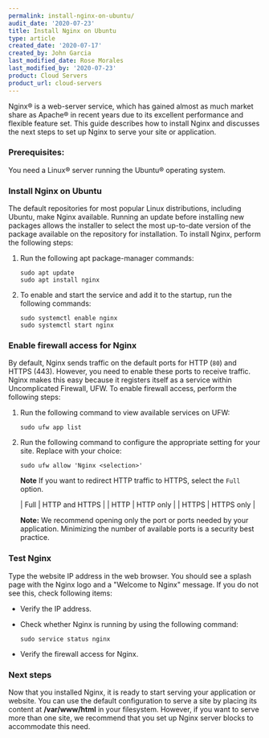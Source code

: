 ```yaml
---
permalink: install-nginx-on-ubuntu/
audit_date: '2020-07-23'
title: Install Nginx on Ubuntu
type: article
created_date: '2020-07-17'
created_by: John Garcia
last_modified_date: Rose Morales
last_modified_by: '2020-07-23'
product: Cloud Servers
product_url: cloud-servers
---
```


Nginx&reg; is a web-server service, which has gained almost as much market share as Apache&reg; in recent years
due to its excellent performance and flexible feature set.  This guide describes how to install Nginx and discusses
the next steps to set up Nginx to serve your site or application.

### Prerequisites:

You need a Linux&reg; server running the Ubuntu&reg; operating system.

### Install Nginx on Ubuntu

The default repositories for most popular Linux distributions, including Ubuntu, make Nginx available. Running an update
before installing new packages allows the installer to select the most up-to-date version of the package available on the
repository for installation. To install Nginx, perform the following steps:

1. Run the following apt package-manager commands:

       sudo apt update
       sudo apt install nginx

2. To enable and start the service and add it to the startup, run the following commands:

       sudo systemctl enable nginx
       sudo systemctl start nginx

### Enable firewall access for Nginx

By default, Nginx sends traffic on the default ports for HTTP (`80`) and HTTPS (443). However, you need to
enable these ports to receive traffic. Nginx makes this easy because it registers itself as a service
within Uncomplicated Firewall, UFW. To enable firewall access, perform the following steps:

1. Run the following command to view available services on UFW:

       sudo ufw app list

2. Run the following command to configure the appropriate setting for your site. Replace **<selection>** with your choice:

       sudo ufw allow 'Nginx <selection>'
    
    **Note**  If you want to redirect HTTP traffic to HTTPS, select the `Full` option.

    | Full | HTTP and HTTPS |
    | HTTP | HTTP only      |
    | HTTPS | HTTPS only    |

    **Note:**  We recommend opening only the port or ports needed by your application. Minimizing the number of
    available ports is a security best practice.

### Test Nginx

Type the website IP address in the web browser. You should see a splash page with the Nginx logo and a
"Welcome to Nginx" message.  If you do not see this, check following items:

- Verify the IP address.

- Check whether Nginx is running by using the following command:

      sudo service status nginx
    
- Verify the firewall access for Nginx.  

### Next steps

Now that you installed Nginx, it is ready to start serving your application or website.  You can use the default
configuration to serve a site by placing its content at **/var/www/html** in your filesystem. However, if you want
to serve more than one site, we recommend that you set up Nginx server blocks to accommodate this need.
